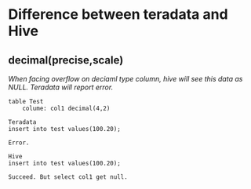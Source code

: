 # Difference between teradata and Hive

## decimal(precise,scale)
*When facing overflow on deciaml type column, hive will see this data as NULL. Teradata will report error.*

```
table Test
    colume: col1 decimal(4,2)

Teradata 
insert into test values(100.20);

Error.

Hive 
insert into test values(100.20);

Succeed. But select col1 get null.
```

